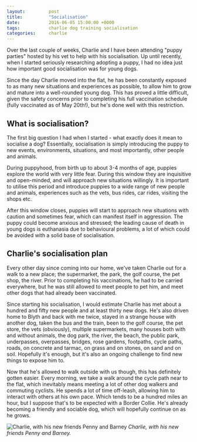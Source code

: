 ```yaml
---
layout:         post
title:          "Socialisation"
date:           2016-06-05 15:00:00 +0000
tags:           charlie dog training socialisation
categories:     charlie
---
```


Over the last couple of weeks, Charlie and I have been attending "puppy parties" hosted by his vet to help with his socialisation. Up until recently, when I started seriously researching adopting a puppy, I had no idea just how important good socialisation was for young dogs.

<!-- Read More -->

Since the day Charlie moved into the flat, he has been constantly exposed to as many new situations and experiences as possible, to allow him to grow and mature into a well-rounded young dog. This has proved a little difficult, given the safety concerns prior to completing his full vaccination schedule (fully vaccinated as of May 20th!), but he's done well with this restriction.

## What is socialisation?

The first big question I had when I started - what exactly does it mean to socialise a dog? Essentially, socialisation is simply introducing the puppy to new events, environments, situations, and most importantly, other people and animals.

During puppyhood, from birth up to about 3-4 months of age, puppies explore the world with very little fear. During this window they are inquisitive and open-minded, and will approach new situations willingly. It is important to utilise this period and introduce puppies to a wide range of new people and animals, experiences such as the vets, bus rides, car rides, visiting the shops etc. 

After this window closes, puppies will start to approach new situations with caution and sometimes fear, which can manifest itself in aggression. The puppy could become anxious and stressed; the leading cause of death in young dogs is euthanasia due to behavioural problems, a lot of which could be avoided with a solid base of socialisation.

## Charlie's socialisation plan

Every other day since coming into our home, we've taken Charlie out for a walk to a new place; the supermarket, the park, the golf course, the pet shop, the river. Prior to completing his vaccinations, he had to be carried everywhere, but he was still allowed to meet people to pet him, and meet other dogs that had already been vaccinated.

Since starting his socialisation, I would estimate Charlie has met about a hundred and fifty new people and at least thirty new dogs. He's also driven home to Blyth and back with me twice, stayed in a strange house with another dog, taken the bus and the train, been to the golf course, the pet store, the vets (obviously), multiple supermarkets, many houses both with and without animals, the dog park, the river, the beach, the public park, underpasses, overpasses, bridges, rose gardens, footpaths, cycle paths, roads, on concrete and tarmac, on grass and on stones, on sand and on soil. Hopefully it's enough, but it's also an ongoing challenge to find new things to expose him to.

Now that he's allowed to walk outside with us though, this has definitely gotten easier. Every morning, we take a walk around the cycle path near to the flat, which inevitably means meeting a lot of other dog walkers and commuting cyclists. He spends a lot of time off-leash, allowing him to interact with others at his own pace. Which tends to be a hundred miles an hour, but I suppose that's to be expected with a Border Collie. He's already becoming a friendly and sociable dog, which will hopefully continue on as he grows.

![Charlie, with his new friends Penny and Barney]({{site.baseurl}}/assets/img/socialisation-charlie-barney-penny.jpg)
*Charlie, with his new friends Penny and Barney.*
